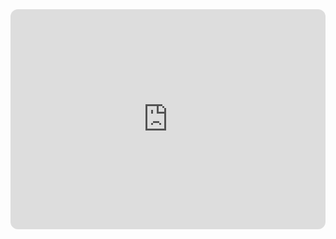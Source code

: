 <iframe style="border-radius:12px" src="https://open.spotify.com/embed/album/4oI4Ho3pOqavaWlGJQmhKh?utm_source=generator" width="100%" height="352" frameBorder="0" allowfullscreen="" allow="autoplay; clipboard-write; encrypted-media; fullscreen; picture-in-picture" loading="lazy"></iframe>
